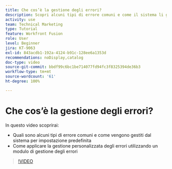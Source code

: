 ```yaml
---
title: Che cos’è la gestione degli errori?
description: Scopri alcuni tipi di errore comuni e come il sistema li gestisce per impostazione predefinita, quindi come applicare la gestione degli errori personalizzata in  [!DNL Adobe Workfront Fusion].
activity: use
team: Technical Marketing
type: Tutorial
feature: Workfront Fusion
role: User
level: Beginner
jira: KT-9063
exl-id: 843acdb1-192a-4124-b91c-128ee6a1353d
recommendations: noDisplay,catalog
doc-type: video
source-git-commit: bbdf99c6bc1be714077fd94fc3f8325394de36b3
workflow-type: tm+mt
source-wordcount: '61'
ht-degree: 100%

---
```


# Che cos’è la gestione degli errori?

In questo video scoprirai:

* Quali sono alcuni tipi di errore comuni e come vengono gestiti dal sistema per impostazione predefinita
* Come applicare la gestione personalizzata degli errori utilizzando un modulo di gestione degli errori

>[!VIDEO](https://video.tv.adobe.com/v/335304/?quality=12&learn=on&enablevpops=1)
